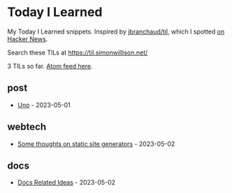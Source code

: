 # Today I Learned

My Today I Learned snippets. Inspired by [jbranchaud/til](https://github.com/jbranchaud/til), which I spotted [on Hacker News](https://news.ycombinator.com/item?id=22908044).

Search these TILs at https://til.simonwillison.net/

<!-- count starts -->3<!-- count ends --> TILs so far. <a href="https://til.simonwillison.net/til/feed.atom">Atom feed here</a>.

<!-- index starts -->
## post

* [Uno](https://github.com/kevinslin/kevinweblog/blob/main/dendron/weblog/journal/2023/05/01/uno.md) - 2023-05-01

## webtech

* [Some thoughts on static site generators](https://github.com/kevinslin/kevinweblog/blob/main/dendron/weblog/journal/2023/05/01/static-site-generators.md) - 2023-05-02

## docs

* [Docs Related Ideas](https://github.com/kevinslin/kevinweblog/blob/main/dendron/weblog/journal/2023/05/02/docs-related-ideas.md) - 2023-05-02
<!-- index ends -->
